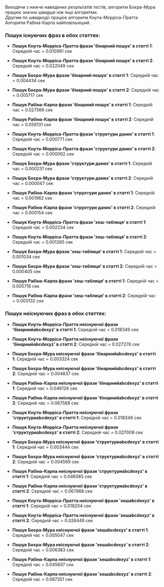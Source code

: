 Виходячи з нижче наведених результатів тестів, алгоритм Боєра-Мура працює значно швидше ніж інші алгоритми.  
Другим по швидкодії працює алгоритм Кнута-Морріса-Пратта  
Алгоритм Рабіна-Карпа найповільніший.  

### Пошук існуючих фраз в обох статтях:

- **Пошук Кнута-Морріса-Пратта фрази 'бінарний пошук' в статті 1**: Середній час = 0.010961 сек  
- **Пошук Кнута-Морріса-Пратта фрази 'бінарний пошук' в статті 2**: Середній час = 0.022049 сек  
- **Пошук Боєра-Мура фрази 'бінарний пошук' в статті 1**: Середній час = 0.004434 сек  
- **Пошук Боєра-Мура фрази 'бінарний пошук' в статті 2**: Середній час = 0.005717 сек  
- **Пошук Рабіна-Карпа фрази 'бінарний пошук' в статті 1**: Середній час = 0.027566 сек  
- **Пошук Рабіна-Карпа фрази 'бінарний пошук' в статті 2**: Середній час = 0.056131 сек  

- **Пошук Кнута-Морріса-Пратта фрази 'структури даних' в статті 1**: Середній час = 0.000771 сек  
- **Пошук Кнута-Морріса-Пратта фрази 'структури даних' в статті 2**: Середній час = 0.000062 сек  
- **Пошук Боєра-Мура фрази 'структури даних' в статті 1**: Середній час = 0.000231 сек  
- **Пошук Боєра-Мура фрази 'структури даних' в статті 2**: Середній час = 0.000047 сек  
- **Пошук Рабіна-Карпа фрази 'структури даних' в статті 1**: Середній час = 0.001962 сек  
- **Пошук Рабіна-Карпа фрази 'структури даних' в статті 2**: Середній час = 0.000154 сек  

- **Пошук Кнута-Морріса-Пратта фрази 'хеш-таблиця' в статті 1**: Середній час = 0.002234 сек  
- **Пошук Кнута-Морріса-Пратта фрази 'хеш-таблиця' в статті 2**: Середній час = 0.001265 сек  
- **Пошук Боєра-Мура фрази 'хеш-таблиця' в статті 1**: Середній час = 0.001034 сек  
- **Пошук Боєра-Мура фрази 'хеш-таблиця' в статті 2**: Середній час = 0.000405 сек  
- **Пошук Рабіна-Карпа фрази 'хеш-таблиця' в статті 1**: Середній час = 0.005716 сек  
- **Пошук Рабіна-Карпа фрази 'хеш-таблиця' в статті 2**: Середній час = 0.003132 сек  

### Пошук неіснуючих фраз в обох статтях:

- **Пошук Кнута-Морріса-Пратта неіснуючої фрази 'бінарнийabcdexyz' в статті 1**: Середній час = 0.018349 сек  
- **Пошук Кнута-Морріса-Пратта неіснуючої фрази 'бінарнийabcdexyz' в статті 2**: Середній час = 0.027276 сек  
- **Пошук Боєра-Мура неіснуючої фрази 'бінарнийabcdexyz' в статті 1**: Середній час = 0.003324 сек  
- **Пошук Боєра-Мура неіснуючої фрази 'бінарнийabcdexyz' в статті 2**: Середній час = 0.004837 сек  
- **Пошук Рабіна-Карпа неіснуючої фрази 'бінарнийabcdexyz' в статті 1**: Середній час = 0.046126 сек  
- **Пошук Рабіна-Карпа неіснуючої фрази 'бінарнийabcdexyz' в статті 2**: Середній час = 0.067568 сек  

- **Пошук Кнута-Морріса-Пратта неіснуючої фрази 'структуриabcdexyz' в статті 1**: Середній час = 0.018348 сек  
- **Пошук Кнута-Морріса-Пратта неіснуючої фрази 'структуриabcdexyz' в статті 2**: Середній час = 0.027008 сек  
- **Пошук Боєра-Мура неіснуючої фрази 'структуриabcdexyz' в статті 1**: Середній час = 0.003444 сек  
- **Пошук Боєра-Мура неіснуючої фрази 'структуриabcdexyz' в статті 2**: Середній час = 0.004569 сек  
- **Пошук Рабіна-Карпа неіснуючої фрази 'структуриabcdexyz' в статті 1**: Середній час = 0.046085 сек  
- **Пошук Рабіна-Карпа неіснуючої фрази 'структуриabcdexyz' в статті 2**: Середній час = 0.067868 сек  

- **Пошук Кнута-Морріса-Пратта неіснуючої фрази 'хешabcdexyz' в статті 1**: Середній час = 0.018204 сек  
- **Пошук Кнута-Морріса-Пратта неіснуючої фрази 'хешabcdexyz' в статті 2**: Середній час = 0.026449 сек  
- **Пошук Боєра-Мура неіснуючої фрази 'хешabcdexyz' в статті 1**: Середній час = 0.005047 сек  
- **Пошук Боєра-Мура неіснуючої фрази 'хешabcdexyz' в статті 2**: Середній час = 0.006383 сек  
- **Пошук Рабіна-Карпа неіснуючої фрази 'хешabcdexyz' в статті 1**: Середній час = 0.045607 сек  
- **Пошук Рабіна-Карпа неіснуючої фрази 'хешabcdexyz' в статті 2**: Середній час = 0.067351 сек  